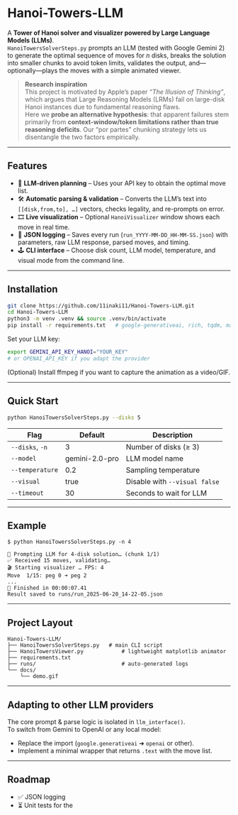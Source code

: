 # Hanoi-Towers-LLM

A **Tower of Hanoi solver and visualizer powered by Large Language Models (LLMs)**.  
`HanoiTowersSolverSteps.py` prompts an LLM (tested with Google Gemini 2) to generate the optimal sequence of moves for *n* disks, breaks the solution into smaller chunks to avoid token limits, validates the output, and—optionally—plays the moves with a simple animated viewer.

> **Research inspiration**  
> This project is motivated by Apple’s paper *“The Illusion of Thinking”*, which argues that Large Reasoning Models (LRMs) fail on large-disk Hanoi instances due to fundamental reasoning flaws.  
> Here we **probe an alternative hypothesis**: that apparent failures stem primarily from **context-window/token limitations rather than true reasoning deficits**. Our “por partes” chunking strategy lets us disentangle the two factors empirically.

---

## Features

- 🔮 **LLM-driven planning** – Uses your API key to obtain the optimal move list.  
- 🛠️ **Automatic parsing & validation** – Converts the LLM’s text into `[[disk,from,to], …]` vectors, checks legality, and re-prompts on error.  
- 🎞️ **Live visualization** – Optional `HanoiVisualizer` window shows each move in real time.  
- 💾 **JSON logging** – Saves every run (`run_YYYY-MM-DD_HH-MM-SS.json`) with parameters, raw LLM response, parsed moves, and timing.  
- 🕹️ **CLI interface** – Choose disk count, LLM model, temperature, and visual mode from the command line.

---

## Installation

```bash
git clone https://github.com/11inaki11/Hanoi-Towers-LLM.git
cd Hanoi-Towers-LLM
python3 -m venv .venv && source .venv/bin/activate
pip install -r requirements.txt   # google-generativeai, rich, tqdm, matplotlib, etc.
```

Set your LLM key:

```bash
export GEMINI_API_KEY_HANOI="YOUR_KEY"
# or OPENAI_API_KEY if you adapt the provider
```

(Optional) Install ffmpeg if you want to capture the animation as a video/GIF.

---

## Quick Start

```bash
python HanoiTowersSolverSteps.py --disks 5
```

| Flag            | Default         | Description                       |
|-----------------|----------------|-----------------------------------|
| `--disks`, `-n` | 3              | Number of disks (≥ 3)             |
| `--model`       | gemini-2.0-pro | LLM model name                    |
| `--temperature` | 0.2            | Sampling temperature              |
| `--visual`      | true           | Disable with `--visual false`     |
| `--timeout`     | 30             | Seconds to wait for LLM           |

---

## Example

```text
$ python HanoiTowersSolverSteps.py -n 4

🧠 Prompting LLM for 4-disk solution… (chunk 1/1)
✅ Received 15 moves, validating…
🎬 Starting visualizer … FPS: 4
Move  1/15: peg 0 ➜ peg 2
...
🏁 Finished in 00:00:07.41
Result saved to runs/run_2025-06-20_14-22-05.json
```

---

## Project Layout

```
Hanoi-Towers-LLM/
├── HanoiTowersSolverSteps.py   # main CLI script
├── HanoiTowersViewer.py            # lightweight matplotlib animator
├── requirements.txt
├── runs/                           # auto-generated logs
└── docs/
    └── demo.gif
```

---

## Adapting to other LLM providers

The core prompt & parse logic is isolated in `llm_interface()`.  
To switch from Gemini to OpenAI or any local model:

- Replace the import (`google.generativeai` ➜ `openai` or other).
- Implement a minimal wrapper that returns `.text` with the move list.

---

## Roadmap

- ✅ JSON logging
- ⏳ Unit tests for the